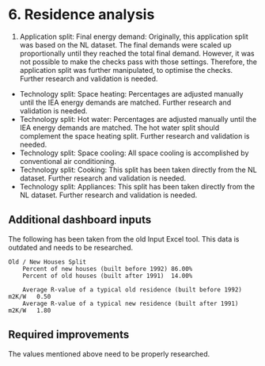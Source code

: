 # 6. Residence analysis

1. Application split: Final energy demand: Originally, this application split was based on the NL dataset. The final demands were scaled up proportionally until they reached the total final demand. However, it was not possible to make the checks pass with those settings. Therefore, the application split was further manipulated, to optimise the checks. Further research and validation is needed.
* Technology split: Space heating: Percentages are adjusted manually until the IEA energy demands are matched. Further research and validation is needed.
* Technology split: Hot water: Percentages are adjusted manually until the IEA energy demands are matched. The hot water split should complement the space heating split. Further research and validation is needed.
* Technology split: Space cooling: All space cooling is accomplished by conventional air conditioning.
* Technology split: Cooking: This split has been taken directly from the NL dataset. Further research and validation is needed.
* Technology split: Appliances: This split has been taken directly from the NL dataset. Further research and validation is needed.


## Additional dashboard inputs

The following has been taken from the old Input Excel tool. This data is outdated and needs to be researched.

````
Old / New Houses Split
	Percent of new houses (built before 1992) 86.00%
	Percent of old houses (built after 1991)  14.00%

	Average R-value of a typical old residence (built before 1992)	m2K/W	0.50
	Average R-value of a typical new residence (built after 1991)	m2K/W	1.80

````


## Required improvements

The values mentioned above need to be properly researched.